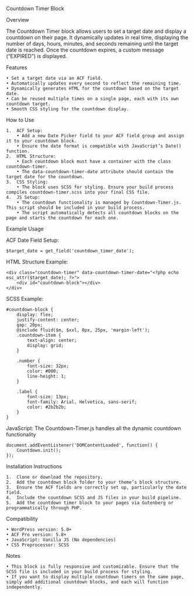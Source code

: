 Countdown Timer Block

Overview

The Countdown Timer block allows users to set a target date and display a countdown on their page. It dynamically updates in real time, displaying the number of days, hours, minutes, and seconds remaining until the target date is reached. Once the countdown expires, a custom message (“EXPIRED”) is displayed.

Features

	• Set a target date via an ACF field.
	• Automatically updates every second to reflect the remaining time.
	• Dynamically generates HTML for the countdown based on the target date.
	• Can be reused multiple times on a single page, each with its own countdown target.
	• Smooth CSS styling for the countdown display.

How to Use

	1.	ACF Setup:
		• Add a new Date Picker field to your ACF field group and assign it to your countdown block.
		• Ensure the date format is compatible with JavaScript’s Date() function.
	2.	HTML Structure:
		• Each countdown block must have a container with the class countdown-timer.
		• The data-countdown-timer-date attribute should contain the target date for the countdown.
	3.	CSS Styling:
		• The block uses SCSS for styling. Ensure your build process compiles countdown-timer.scss into your final CSS file.
	4.	JS Setup:
		• The countdown functionality is managed by Countdown-Timer.js. This script should be included in your build process.
		• The script automatically detects all countdown blocks on the page and starts the countdown for each one.

Example Usage

ACF Date Field Setup:

    $target_date = get_field('countdown_timer_date');

HTML Structure Example:
	
	<div class="countdown-timer" data-countdown-timer-date="<?php echo esc_attr($target_date); ?>">
	    <div id="countdown-block"></div>
	</div>

SCSS Example:

    #countdown-block {
        display: flex;
        justify-content: center;
        gap: 20px;
        @include fluid($m, $xxl, 0px, 25px, 'margin-left');
        .countdown-item {
            text-align: center;
            display: grid;
        }
    
        .number {
            font-size: 32px;
            color: #000;
            line-height: 1;
        }
    
        .label {
            font-size: 13px;
            font-family: Arial, Helvetica, sans-serif;
            color: #2b2b2b;
        }
    }
    
JavaScript:
The Countdown-Timer.js handles all the dynamic countdown functionality

	document.addEventListener('DOMContentLoaded', function() {
	    Countdown.init();
	});

Installation Instructions

	1.	Clone or download the repository.
	2.	Add the countdown block folder to your theme’s block structure.
	3.	Ensure the ACF fields are correctly set up, particularly the date field.
	4.	Include the countdown SCSS and JS files in your build pipeline.
	5.	Add the countdown timer block to your pages via Gutenberg or programmatically through PHP.

Compatibility

	• WordPress version: 5.0+
	• ACF Pro version: 5.8+
	• JavaScript: Vanilla JS (No dependencies)
	• CSS Preprocessor: SCSS

Notes

	• This block is fully responsive and customizable. Ensure that the SCSS file is included in your build process for styling.
	• If you want to display multiple countdown timers on the same page, simply add additional countdown blocks, and each will function independently.